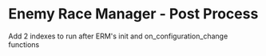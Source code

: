 # Enemy Race Manager - Post Process
Add 2 indexes to run after ERM's init and on_configuration_change functions 